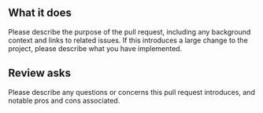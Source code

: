 ## What it does

Please describe the purpose of the pull request, including any background context and links to related issues. If this introduces a large change to the project, please describe what you have implemented.

## Review asks

Please describe any questions or concerns this pull request introduces, and notable pros and cons associated.
